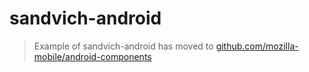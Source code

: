 # sandvich-android

> Example of sandvich-android has moved to [github.com/mozilla-mobile/android-components](https://github.com/mozilla-mobile/android-components/tree/master/samples/firefox-accounts)
